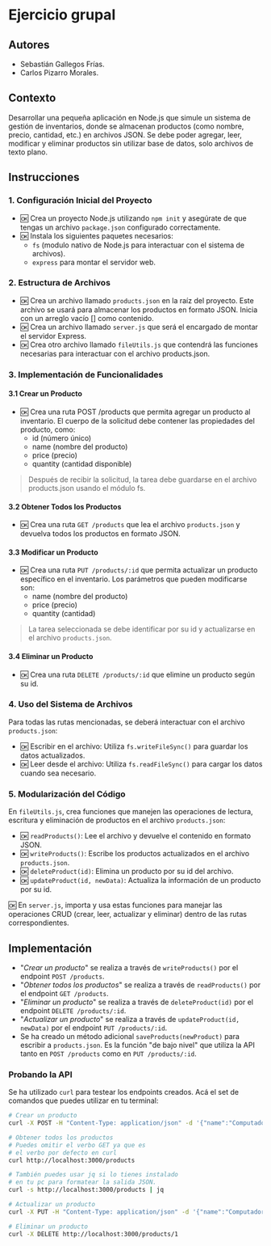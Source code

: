 # Ejercicio grupal

## Autores

- Sebastián Gallegos Frías.
- Carlos Pizarro Morales.

## Contexto

Desarrollar una pequeña aplicación en Node.js que simule un sistema de gestión de  inventarios, donde se almacenan productos (como nombre, precio, cantidad, etc.) en archivos JSON. Se debe poder agregar, leer, modificar y eliminar productos sin utilizar base de datos, solo archivos de texto plano.

## Instrucciones

### 1. Configuración Inicial del Proyecto

- 🆗 Crea un proyecto Node.js utilizando `npm init` y asegúrate de que tengas un archivo `package.json` configurado correctamente.
- 🆗 Instala los siguientes paquetes necesarios:
  - `fs` (modulo nativo de Node.js para interactuar con el sistema de archivos).
  - `express` para montar el servidor web.

### 2. Estructura de Archivos

- 🆗 Crea un archivo llamado `products.json` en la raíz del proyecto. Este archivo se usará para almacenar los productos en formato JSON. Inicia con un arreglo vacío [] como contenido.
- 🆗 Crea un archivo llamado `server.js` que será el encargado de montar el servidor Express.
- 🆗 Crea otro archivo llamado `fileUtils.js` que contendrá las funciones necesarias para interactuar con el archivo products.json.

### 3. Implementación de Funcionalidades

#### 3.1 Crear un Producto

- 🆗 Crea una ruta POST /products que permita agregar un producto al inventario. El cuerpo de la solicitud debe contener las propiedades del producto, como:
  - id (número único)
  - name (nombre del producto)
  - price (precio)
  - quantity (cantidad disponible)

> Después de recibir la solicitud, la tarea debe guardarse en el archivo products.json usando el módulo fs.

#### 3.2 Obtener Todos los Productos

- 🆗 Crea una ruta `GET /products` que lea el archivo `products.json` y devuelva todos los productos en formato JSON.

#### 3.3 Modificar un Producto

- 🆗 Crea una ruta `PUT /products/:id` que permita actualizar un producto específico en el inventario. Los parámetros que pueden modificarse son:
  - name (nombre del producto)
  - price (precio)
  - quantity (cantidad)

> La tarea seleccionada se debe identificar por su id y actualizarse en el archivo `products.json`.

#### 3.4 Eliminar un Producto

- 🆗 Crea una ruta `DELETE /products/:id` que elimine un producto según su id.

### 4. Uso del Sistema de Archivos

Para todas las rutas mencionadas, se deberá interactuar con el archivo `products.json`:

- 🆗 Escribir en el archivo: Utiliza `fs.writeFileSync()` para guardar los datos actualizados.
- 🆗 Leer desde el archivo: Utiliza `fs.readFileSync()` para cargar los datos cuando sea necesario.

### 5. Modularización del Código

En `fileUtils.js`, crea funciones que manejen las operaciones de lectura, escritura y eliminación de productos en el archivo `products.json`:

- 🆗 `readProducts()`: Lee el archivo y devuelve el contenido en formato JSON.
- 🆗 `writeProducts()`: Escribe los productos actualizados en el archivo `products.json`.
- 🆗 `deleteProduct(id)`: Elimina un producto por su id del archivo.
- 🆗 `updateProduct(id, newData)`: Actualiza la información de un producto por su id.

🆗 En `server.js`, importa y usa estas funciones para manejar las operaciones CRUD (crear, leer, actualizar y eliminar) dentro de las rutas correspondientes.

## Implementación

- "*Crear un producto*"  se realiza a través de `writeProducts()` por el endpoint `POST /products`.
- "*Obtener todos los productos*" se realiza a través de `readProducts()` por el endpoint `GET /products`.
- "*Eliminar un producto*" se realiza a través de `deleteProduct(id)` por el endpoint `DELETE /products/:id`.
- "*Actualizar un producto*" se realiza a través de `updateProduct(id, newData)` por el endpoint `PUT /products/:id`.
- Se ha creado un método adicional `saveProducts(newProduct)` para escribir a `products.json`. Es la función "de bajo nivel" que utiliza la API tanto en `POST /products` como en `PUT /products/:id`.

### Probando la API

Se ha utilizado `curl` para testear los endpoints creados. Acá el set de comandos que puedes utilizar en tu terminal:

```bash
# Crear un producto
curl -X POST -H "Content-Type: application/json" -d '{"name":"Computador gamer con GTX1060 😕","price":1000, "quantity":5}' http://localhost:3000/products

# Obtener todos los productos
# Puedes omitir el verbo GET ya que es
# el verbo por defecto en curl
curl http://localhost:3000/products

# También puedes usar jq si lo tienes instalado
# en tu pc para formatear la salida JSON.
curl -s http://localhost:3000/products | jq

# Actualizar un producto
curl -X PUT -H "Content-Type: application/json" -d '{"name":"Computador gamer con RTX5090 🥰", "price":5000, "quantity":3}' http://localhost:3000/products/1

# Eliminar un producto
curl -X DELETE http://localhost:3000/products/1
```
